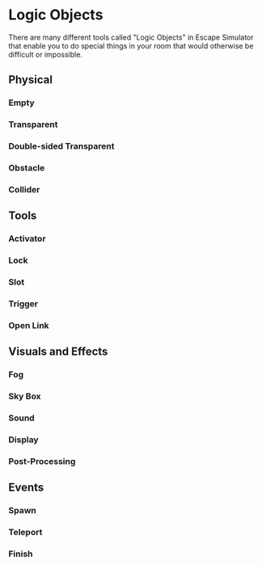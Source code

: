 # Logic Objects
There are many different tools called "Logic Objects" in Escape Simulator that enable you to do special things in your room that would otherwise be difficult or impossible.

## Physical
### Empty
### Transparent
### Double-sided Transparent
### Obstacle
### Collider

## Tools
### Activator
### Lock
### Slot
### Trigger
### Open Link

## Visuals and Effects
### Fog
### Sky Box
### Sound
### Display
### Post-Processing

## Events
### Spawn
### Teleport
### Finish
